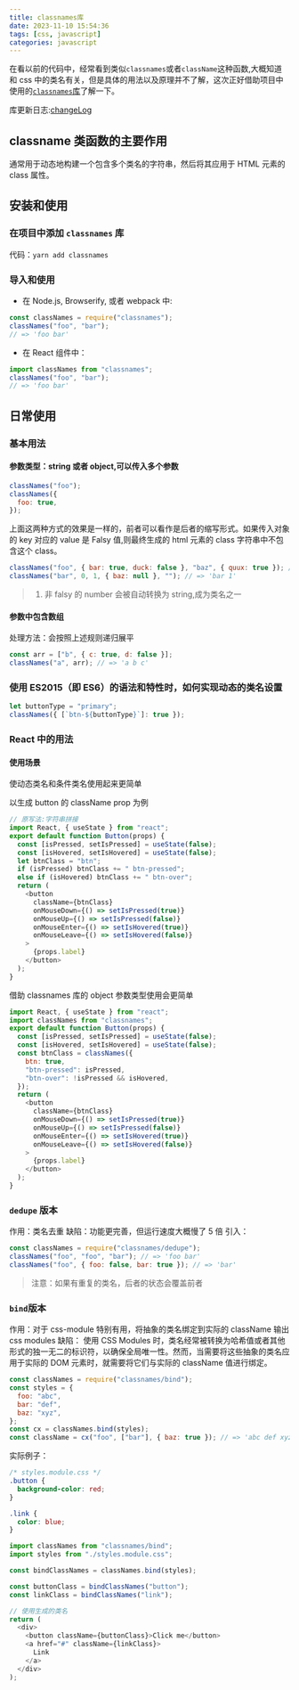 ```yaml
---
title: classnames库
date: 2023-11-10 15:54:36
tags: [css, javascript]
categories: javascript
---
```


在看以前的代码中，经常看到类似`classnames`或者`className`这种函数,大概知道和 css 中的类名有关，但是具体的用法以及原理并不了解，这次正好借助项目中使用的[`classnames`库](https://www.npmjs.com/package/classnames)了解一下。

库更新日志:[changeLog](https://github.com/JedWatson/classnames/blob/main/HISTORY.md)

## classname 类函数的主要作用

通常用于动态地构建一个包含多个类名的字符串，然后将其应用于 HTML 元素的 class 属性。

## 安装和使用

### 在项目中添加 `classnames` 库

代码：`yarn add classnames`

### 导入和使用

- 在 Node.js, Browserify, 或者 webpack 中:

```js
const classNames = require("classnames");
classNames("foo", "bar");
// => 'foo bar'
```

- 在 React 组件中：

```js
import classNames from "classnames";
classNames("foo", "bar");
// => 'foo bar'
```

## 日常使用

### 基本用法

#### 参数类型：string 或者 object,可以传入多个参数

```js
classNames("foo");
classNames({
  foo: true,
});
```

上面这两种方式的效果是一样的，前者可以看作是后者的缩写形式。如果传入对象的 key 对应的 value 是 Falsy 值,则最终生成的 html 元素的 class 字符串中不包含这个 class。

```js
classNames("foo", { bar: true, duck: false }, "baz", { quux: true }); // => 'foo bar baz quux'
classNames("bar", 0, 1, { baz: null }, ""); // => 'bar 1'
```

> 1. 非 falsy 的 number 会被自动转换为 string,成为类名之一

#### 参数中包含数组

处理方法：会按照上述规则递归展平

```js
const arr = ["b", { c: true, d: false }];
classNames("a", arr); // => 'a b c'
```

### 使用 ES2015（即 ES6）的语法和特性时，如何实现动态的类名设置

```js
let buttonType = "primary";
classNames({ [`btn-${buttonType}`]: true });
```

### React 中的用法

#### 使用场景

使动态类名和条件类名使用起来更简单

以生成 button 的 className prop 为例

```js
// 原写法:字符串拼接
import React, { useState } from "react";
export default function Button(props) {
  const [isPressed, setIsPressed] = useState(false);
  const [isHovered, setIsHovered] = useState(false);
  let btnClass = "btn";
  if (isPressed) btnClass += " btn-pressed";
  else if (isHovered) btnClass += " btn-over";
  return (
    <button
      className={btnClass}
      onMouseDown={() => setIsPressed(true)}
      onMouseUp={() => setIsPressed(false)}
      onMouseEnter={() => setIsHovered(true)}
      onMouseLeave={() => setIsHovered(false)}
    >
      {props.label}
    </button>
  );
}
```

借助 classnames 库的 object 参数类型使用会更简单

```js
import React, { useState } from "react";
import classNames from "classnames";
export default function Button(props) {
  const [isPressed, setIsPressed] = useState(false);
  const [isHovered, setIsHovered] = useState(false);
  const btnClass = classNames({
    btn: true,
    "btn-pressed": isPressed,
    "btn-over": !isPressed && isHovered,
  });
  return (
    <button
      className={btnClass}
      onMouseDown={() => setIsPressed(true)}
      onMouseUp={() => setIsPressed(false)}
      onMouseEnter={() => setIsHovered(true)}
      onMouseLeave={() => setIsHovered(false)}
    >
      {props.label}
    </button>
  );
}
```

### `dedupe` 版本

作用：类名去重
缺陷：功能更完善，但运行速度大概慢了 5 倍
引入：

```js
const classNames = require("classnames/dedupe");
classNames("foo", "foo", "bar"); // => 'foo bar'
classNames("foo", { foo: false, bar: true }); // => 'bar'
```

> 注意：如果有重复的类名，后者的状态会覆盖前者

### `bind`版本

作用：对于 css-module 特别有用，将抽象的类名绑定到实际的 className 输出
css modules 缺陷：
使用 CSS Modules 时，类名经常被转换为哈希值或者其他形式的独一无二的标识符，以确保全局唯一性。然而，当需要将这些抽象的类名应用于实际的 DOM 元素时，就需要将它们与实际的 className 值进行绑定。

```js
const classNames = require("classnames/bind");
const styles = {
  foo: "abc",
  bar: "def",
  baz: "xyz",
};
const cx = classNames.bind(styles);
const className = cx("foo", ["bar"], { baz: true }); // => 'abc def xyz'
```

实际例子：

```css
/* styles.module.css */
.button {
  background-color: red;
}

.link {
  color: blue;
}
```

```js
import classNames from "classnames/bind";
import styles from "./styles.module.css";

const bindClassNames = classNames.bind(styles);

const buttonClass = bindClassNames("button");
const linkClass = bindClassNames("link");

// 使用生成的类名
return (
  <div>
    <button className={buttonClass}>Click me</button>
    <a href="#" className={linkClass}>
      Link
    </a>
  </div>
);
```
